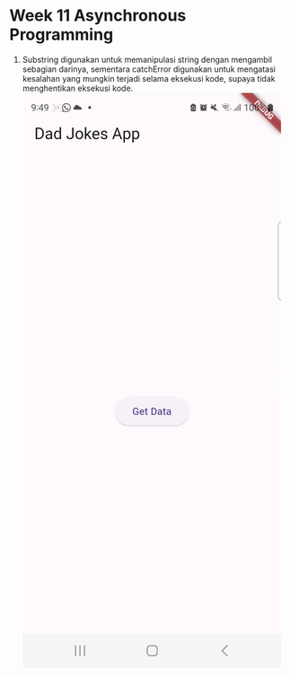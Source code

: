 # Week 11 Asynchronous Programming

1. Substring digunakan untuk memanipulasi string dengan mengambil sebagian darinya, sementara catchError digunakan untuk mengatasi kesalahan yang mungkin terjadi selama eksekusi kode, supaya tidak menghentikan eksekusi kode.
![Alt text](docs/3.gif)
